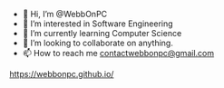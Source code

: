 - 👋 Hi, I’m @WebbOnPC
- 👀 I’m interested in Software Engineering
- 🌱 I’m currently learning Computer Science 
- 💞️ I’m looking to collaborate on anything.
- 📫 How to reach me contactwebbonpc@gmail.com

https://webbonpc.github.io/

<!---
WebbOnPC/WebbOnPC is a ✨ special ✨ repository because its `README.md` (this file) appears on your GitHub profile.
You can click the Preview link to take a look at your changes.
--->
